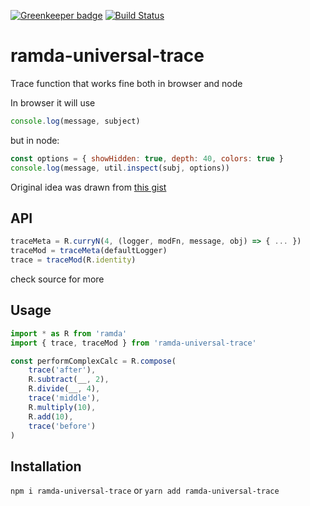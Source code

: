 [![Greenkeeper badge](https://badges.greenkeeper.io/BjornMelgaard/ramda-universal-trace.svg)](https://greenkeeper.io/)
[![Build Status](https://travis-ci.org/BjornMelgaard/ramda-universal-trace.svg?branch=master)](https://travis-ci.org/BjornMelgaard/ramda-universal-trace)

# ramda-universal-trace
Trace function that works fine both in browser and node

In browser it will use
```js
console.log(message, subject)
```

but in node:
```js
const options = { showHidden: true, depth: 40, colors: true }
console.log(message, util.inspect(subj, options))
```

Original idea was drawn from [this gist](https://gist.github.com/jaysoo/7b1298bcc98ef9ac71e6dd0383a07dc3)

## API
```js
traceMeta = R.curryN(4, (logger, modFn, message, obj) => { ... })
traceMod = traceMeta(defaultLogger)
trace = traceMod(R.identity)
```

check source for more

## Usage

```js
import * as R from 'ramda'
import { trace, traceMod } from 'ramda-universal-trace'

const performComplexCalc = R.compose(
    trace('after'),
    R.subtract(__, 2),
    R.divide(__, 4),
    trace('middle'),
    R.multiply(10),
    R.add(10),
    trace('before')
)
```

## Installation
`npm i ramda-universal-trace` or `yarn add ramda-universal-trace`

